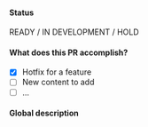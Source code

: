 <!--
This is a guide to use this Pull Request Template
> DELETE THIS BLOCK TO AFTER READING

# Title
- Put [WIP] in front of the Pull Request that you are working on
- Clear [WIP] after you completed and ping the reviewer

# Body
- You have to fill out all the sections
- Delete or put N/A if the section is nil
-->

#### Status

READY / IN DEVELOPMENT / HOLD

#### What does this PR accomplish?

- [x] Hotfix for a feature
- [ ] New content to add
- [ ] ...

#### Global description